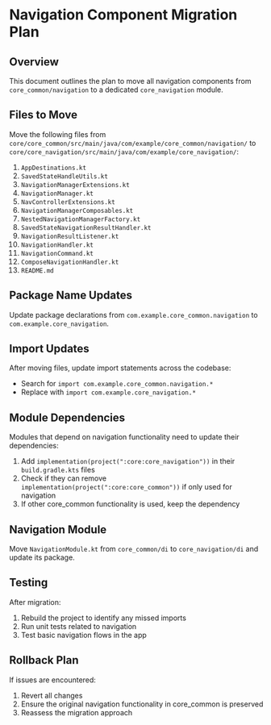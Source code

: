# Navigation Component Migration Plan

## Overview
This document outlines the plan to move all navigation components from `core_common/navigation` to a dedicated `core_navigation` module.

## Files to Move
Move the following files from `core/core_common/src/main/java/com/example/core_common/navigation/` to `core/core_navigation/src/main/java/com/example/core_navigation/`:

1. `AppDestinations.kt`
2. `SavedStateHandleUtils.kt`
3. `NavigationManagerExtensions.kt`
4. `NavigationManager.kt`
5. `NavControllerExtensions.kt`
6. `NavigationManagerComposables.kt`
7. `NestedNavigationManagerFactory.kt`
8. `SavedStateNavigationResultHandler.kt`
9. `NavigationResultListener.kt`
10. `NavigationHandler.kt`
11. `NavigationCommand.kt`
12. `ComposeNavigationHandler.kt`
13. `README.md`

## Package Name Updates
Update package declarations from `com.example.core_common.navigation` to `com.example.core_navigation`.

## Import Updates
After moving files, update import statements across the codebase:
- Search for `import com.example.core_common.navigation.*`
- Replace with `import com.example.core_navigation.*`

## Module Dependencies
Modules that depend on navigation functionality need to update their dependencies:
1. Add `implementation(project(":core:core_navigation"))` in their `build.gradle.kts` files
2. Check if they can remove `implementation(project(":core:core_common"))` if only used for navigation
3. If other core_common functionality is used, keep the dependency

## Navigation Module
Move `NavigationModule.kt` from `core_common/di` to `core_navigation/di` and update its package.

## Testing
After migration:
1. Rebuild the project to identify any missed imports
2. Run unit tests related to navigation
3. Test basic navigation flows in the app

## Rollback Plan
If issues are encountered:
1. Revert all changes
2. Ensure the original navigation functionality in core_common is preserved
3. Reassess the migration approach 